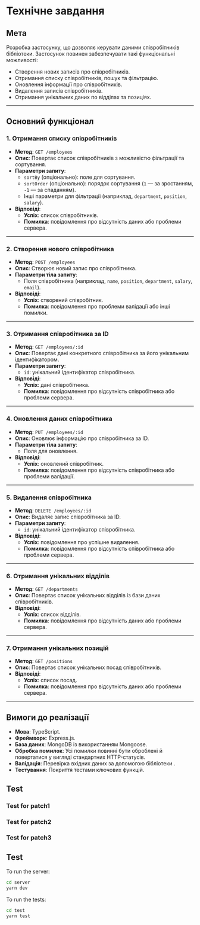 # Технічне завдання

## Мета
Розробка застосунку, що дозволяє керувати даними співробітників бібліотеки. Застосунок повинен забезпечувати такі функціональні можливості:
- Створення нових записів про співробітників.
- Отримання списку співробітників, пошук та фільтрацію.
- Оновлення інформації про співробітників.
- Видалення записів співробітників.
- Отримання унікальних даних по відділах та позиціях.

---

## Основний функціонал

### 1. Отримання списку співробітників

- **Метод**: `GET /employees`
- **Опис**: Повертає список співробітників з можливістю фільтрації та сортування.
- **Параметри запиту**:
    - `sortBy` (опціонально): поле для сортування.
    - `sortOrder` (опціонально): порядок сортування (`1` — за зростанням, `-1` — за спаданням).
    - Інші параметри для фільтрації (наприклад, `department`, `position`, `salary`).
- **Відповіді**:
    - **Успіх**: список співробітників.
    - **Помилка**: повідомлення про відсутність даних або проблеми сервера.

---

### 2. Створення нового співробітника

- **Метод**: `POST /employees`
- **Опис**: Створює новий запис про співробітника.
- **Параметри тіла запиту**:
    - Поля співробітника (наприклад, `name`, `position`, `department`, `salary`, `email`).
- **Відповіді**:
    - **Успіх**: створений співробітник.
    - **Помилка**: повідомлення про проблеми валідації або інші помилки.

---

### 3. Отримання співробітника за ID

- **Метод**: `GET /employees/:id`
- **Опис**: Повертає дані конкретного співробітника за його унікальним ідентифікатором.
- **Параметри запиту**:
    - `id`: унікальний ідентифікатор співробітника.
- **Відповіді**:
    - **Успіх**: дані співробітника.
    - **Помилка**: повідомлення про відсутність співробітника або проблеми сервера.

---

### 4. Оновлення даних співробітника

- **Метод**: `PUT /employees/:id`
- **Опис**: Оновлює інформацію про співробітника за ID.
- **Параметри тіла запиту**:
    - Поля для оновлення.
- **Відповіді**:
    - **Успіх**: оновлений співробітник.
    - **Помилка**: повідомлення про відсутність співробітника або проблеми валідації.

---

### 5. Видалення співробітника

- **Метод**: `DELETE /employees/:id`
- **Опис**: Видаляє запис співробітника за ID.
- **Параметри запиту**:
    - `id`: унікальний ідентифікатор співробітника.
- **Відповіді**:
    - **Успіх**: повідомлення про успішне видалення.
    - **Помилка**: повідомлення про відсутність співробітника або проблеми сервера.

---

### 6. Отримання унікальних відділів

- **Метод**: `GET /departments`
- **Опис**: Повертає список унікальних відділів із бази даних співробітників.
- **Відповіді**:
    - **Успіх**: список відділів.
    - **Помилка**: повідомлення про відсутність даних або проблеми сервера.

---

### 7. Отримання унікальних позицій

- **Метод**: `GET /positions`
- **Опис**: Повертає список унікальних посад співробітників.
- **Відповіді**:
    - **Успіх**: список посад.
    - **Помилка**: повідомлення про відсутність даних або проблеми сервера.

---

## Вимоги до реалізації

- **Мова**: TypeScript.
- **Фреймворк**: Express.js.
- **База даних**: MongoDB із використанням Mongoose.
- **Обробка помилок**: Усі помилки повинні бути оброблені й повертатися у вигляді стандартних HTTP-статусів.
- **Валідація**: Перевірка вхідних даних за допомогою бібліотеки .
- **Тестування**: Покриття тестами ключових функцій.


## Test 

### Test for patch1
### Test for patch2
### Test for patch3

## Test

To run the server:

```bash
cd server
yarn dev
```

To run the tests:

```bash
cd test
yarn test
```

